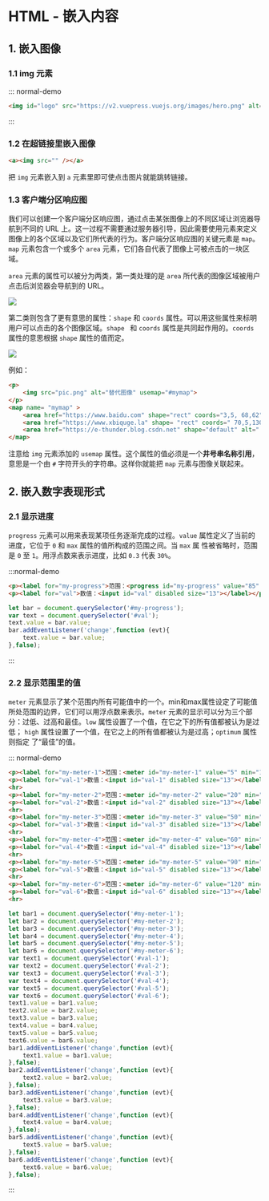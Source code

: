# HTML - 嵌入内容
## 1. 嵌入图像

### 1.1 img 元素

::: normal-demo
```html
<img id="logo" src="https://v2.vuepress.vuejs.org/images/hero.png" alt="VuePress Logo" width="200px" height="200px"/>
```
:::



### 1.2 在超链接里嵌入图像

```html
<a><img src="" /></a>
```

把 `img` 元素嵌入到 `a` 元素里即可使点击图片就能跳转链接。

### 1.3 客户端分区响应图

我们可以创建一个客户端分区响应图，通过点击某张图像上的不同区域让浏览器导航到不同的 URL 上。这一过程不需要通过服务器引导，因此需要使用元素来定义图像上的各个区域以及它们所代表的行为。客户端分区响应图的关键元素是 `map`。`map` 元素包含一个或多个 `area` 元素，它们各自代表了图像上可被点击的一块区域。

`area` 元素的属性可以被分为两类，第一类处理的是 `area` 所代表的图像区域被用户点击后浏览器会导航到的 URL。

![](/imgs/web/html/html-embed-1.webp)

第二类则包含了更有意思的属性：`shape` 和 `coords` 属性。可以用这些属性来标明用户可以点击的各个图像区域。`shape ` 和 `coords` 属性是共同起作用的。`coords` 属性的意思根据 `shape` 属性的值而定。

![](/imgs/web/html/html-embed-2.webp)

例如：

```html
<p>
    <img src="pic.png" alt="替代图像" usemap="#mymap">
</p>
<map name= "mymap" >
    <area href="https://www.baidu.com" shape="rect" coords="3,5, 68,62" alt="Swimming"/>
    <area href="https://www.xbiquge.la" shape= "rect" coords=" 70,5,130,62" alt="Running"/>
    <area href="https://e-thunder.blog.csdn.net" shape="default" alt=" default"/>
</map>
```

注意给 `img` 元素添加的 `usemap` 属性。这个属性的值必须是一个**井号串名称引用**，意思是一个由 `#` 字符开头的字符串。这样你就能把 `map` 元素与图像关联起来。

## 2. 嵌入数字表现形式

### 2.1 显示进度

`progress` 元素可以用来表现某项任务逐渐完成的过程。`value` 属性定义了当前的进度，它位于 `0` 和 `max` 属性的值所构成的范围之间。当 `max` 属 性被省略时，范围是 `0` 至 `1`。用浮点数来表示进度，比如 `0.3` 代表 `30%`。

:::normal-demo
```html
<p><label for="my-progress">范围：<progress id="my-progress" value="85" max="100"></progress></p>
<p><label for="val">数值：<input id="val" disabled size="13"></label></p>
```
```javascript
let bar = document.querySelector('#my-progress');
var text = document.querySelector('#val');
text.value = bar.value;
bar.addEventListener('change',function (evt){
    text.value = bar.value;
},false);
```
:::


### 2.2 显示范围里的值

`meter` 元素显示了某个范围内所有可能值中的一个。min和max属性设定了可能值所处范围的边界，它们可以用浮点数来表示。`meter` 元素的显示可以分为三个部分：过低、过高和最佳。`low` 属性设置了一个值，在它之下的所有值都被认为是过低； `high` 属性设置了一个值，在它之上的所有值都被认为是过高；`optimum` 属性则指定 了“最佳”的值。

::: normal-demo
```html
<p><label for="my-meter-1">范围：<meter id="my-meter-1" value="5" min="10" max="100" low="40" high="80" optimum="60" ></meter></progress></p>
<p><label for="val-1">数值：<input id="val-1" disabled size="13"></label></p>
<hr>
<p><label for="my-meter-2">范围：<meter id="my-meter-2" value="20" min="10" max="100" low="40" high="80" optimum="60" ></meter></progress></p>
<p><label for="val-2">数值：<input id="val-2" disabled size="13"></label></p>
<hr>
<p><label for="my-meter-3">范围：<meter id="my-meter-3" value="50" min="10" max="100" low="40" high="80" optimum="60" ></meter></progress></p>
<p><label for="val-3">数值：<input id="val-3" disabled size="13"></label></p>
<hr>
<p><label for="my-meter-4">范围：<meter id="my-meter-4" value="60" min="10" max="100" low="40" high="80" optimum="60" ></meter></progress></p>
<p><label for="val-4">数值：<input id="val-4" disabled size="13"></label></p>
<hr>
<p><label for="my-meter-5">范围：<meter id="my-meter-5" value="90" min="10" max="100" low="40" high="80" optimum="60" ></meter></progress></p>
<p><label for="val-5">数值：<input id="val-5" disabled size="13"></label></p>
<hr>
<p><label for="my-meter-6">范围：<meter id="my-meter-6" value="120" min="10" max="100" low="40" high="80" optimum="60" ></meter></progress></p>
<p><label for="val-6">数值：<input id="val-6" disabled size="13"></label></p>
<hr>
```
```javascript
let bar1 = document.querySelector('#my-meter-1');
let bar2 = document.querySelector('#my-meter-2');
let bar3 = document.querySelector('#my-meter-3');
let bar4 = document.querySelector('#my-meter-4');
let bar5 = document.querySelector('#my-meter-5');
let bar6 = document.querySelector('#my-meter-6');
var text1 = document.querySelector('#val-1');
var text2 = document.querySelector('#val-2');
var text3 = document.querySelector('#val-3');
var text4 = document.querySelector('#val-4');
var text5 = document.querySelector('#val-5');
var text6 = document.querySelector('#val-6');
text1.value = bar1.value;
text2.value = bar2.value;
text3.value = bar3.value;
text4.value = bar4.value;
text5.value = bar5.value;
text6.value = bar6.value;
bar1.addEventListener('change',function (evt){
    text1.value = bar1.value;
},false);
bar2.addEventListener('change',function (evt){
    text2.value = bar2.value;
},false);
bar3.addEventListener('change',function (evt){
    text3.value = bar3.value;
},false);
bar4.addEventListener('change',function (evt){
    text4.value = bar4.value;
},false);
bar5.addEventListener('change',function (evt){
    text5.value = bar5.value;
},false);
bar6.addEventListener('change',function (evt){
    text6.value = bar6.value;
},false);
```
:::
